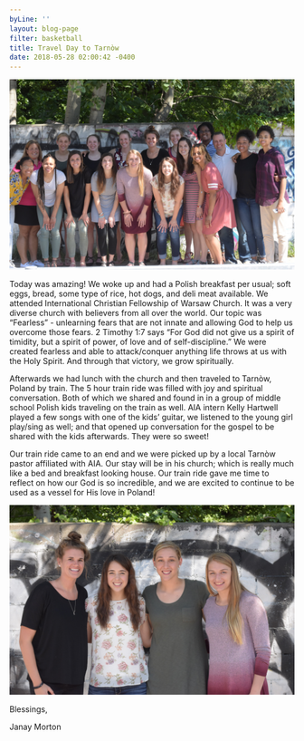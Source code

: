 ```yaml
---
byLine: ''
layout: blog-page
filter: basketball
title: Travel Day to Tarnòw
date: 2018-05-28 02:00:42 -0400
---
```

![](/uploads/2018/05/28/DSC_0368.jpg)

Today was amazing! We woke up and had a Polish breakfast per usual; soft eggs, bread, some type of rice, hot dogs, and deli meat available. We attended International Christian Fellowship of Warsaw Church. It was a very diverse church with believers from all over the world. Our topic was “Fearless” - unlearning fears that are not innate and allowing God to help us overcome those fears. 2 Timothy 1:7 says “For God did not give us a spirit of timidity, but a spirit of power, of love and of self-discipline.” We were created fearless and able to attack/conquer anything life throws at us with the Holy Spirit. And through that victory, we grow spiritually. 

Afterwards we had lunch with the church and then traveled to Tarnòw, Poland by train. The 5 hour train ride was filled with joy and spiritual conversation. Both of which we shared and found in in a group of middle school Polish kids traveling on the train as well. AIA intern Kelly Hartwell played a few songs with one of the kids’ guitar, we listened to the young girl play/sing as well; and that opened up conversation for the gospel to be shared with the kids afterwards. They were so sweet! 

Our train ride came to an end and we were picked up by a local Tarnòw pastor affiliated with AIA. Our stay will be in his church; which is really much like a bed and breakfast looking house. Our train ride gave me time to reflect on how our God is so incredible, and we are excited to continue to be used as a vessel for His love in Poland! 

![](/uploads/2018/05/28/DSC_0372.jpg)

Blessings, 

Janay Morton
